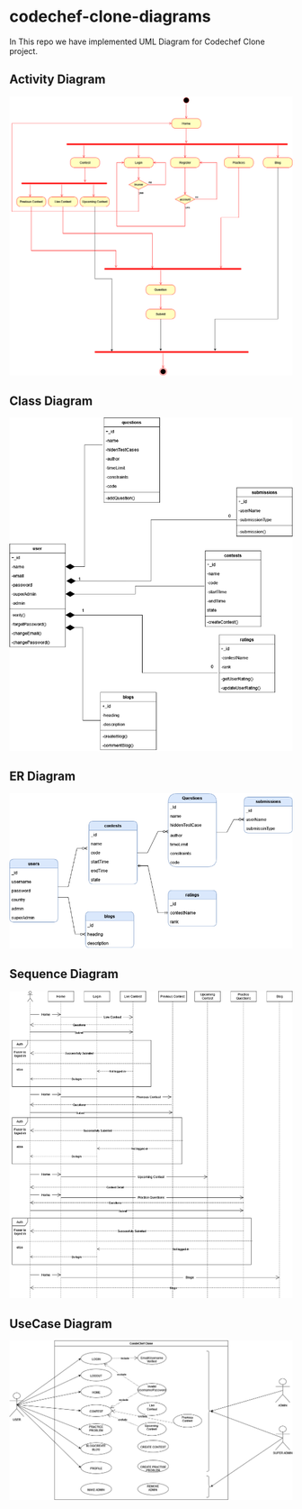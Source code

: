 # codechef-clone-diagrams
In This repo we have implemented UML Diagram for Codechef Clone project.

<div>
  <h2>Activity Diagram</h2>
  <img src="/images/activityDiagram.drawio.png"/>
</div>

<div>
  <h2>Class Diagram</h2>
  <img src="/images/classDiagram.drawio.png"/>
</div>


<div>
  <h2>ER Diagram</h2>
  <img src="/images/er.drawio.png"/>
</div>

<div>
  <h2>Sequence Diagram</h2>
  <img src="/images/sequenceDiagram.drawio.png"/>
</div>


<div>
  <h2>UseCase Diagram</h2>
  <img src="/images/usecase.drawio.png"/>
</div>
